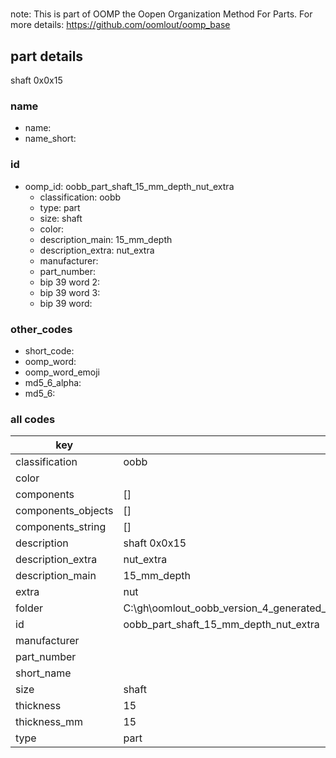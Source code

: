 #   

note: This is part of OOMP the Oopen Organization Method For Parts. For more details: https://github.com/oomlout/oomp_base

##  part details



shaft 0x0x15

### name
* name: 
* name_short: 
### id
* oomp_id: oobb_part_shaft_15_mm_depth_nut_extra
  * classification: oobb
  * type: part
  * size: shaft
  * color: 
  * description_main: 15_mm_depth
  * description_extra: nut_extra
  * manufacturer: 
  * part_number: 
  * bip 39 word 2: 
  * bip 39 word 3: 
  * bip 39 word: 

### other_codes
* short_code: 
* oomp_word: 
* oomp_word_emoji 
* md5_6_alpha: 
* md5_6: 









### all codes 
| key | value |  
| --- | --- |  
| classification | oobb |  
| color |  |  
| components | [] |  
| components_objects | [] |  
| components_string | [] |  
| description | shaft 0x0x15 |  
| description_extra | nut_extra |  
| description_main | 15_mm_depth |  
| extra | nut |  
| folder | C:\gh\oomlout_oobb_version_4_generated_parts\things\oobb_part_shaft_15_mm_depth_nut_extra |  
| id | oobb_part_shaft_15_mm_depth_nut_extra |  
| manufacturer |  |  
| part_number |  |  
| short_name |  |  
| size | shaft |  
| thickness | 15 |  
| thickness_mm | 15 |  
| type | part |  
